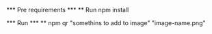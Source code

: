 *** Pre requirements ***
** Run npm install

*** Run ***
** npm qr "somethins to add to image" "image-name.png"